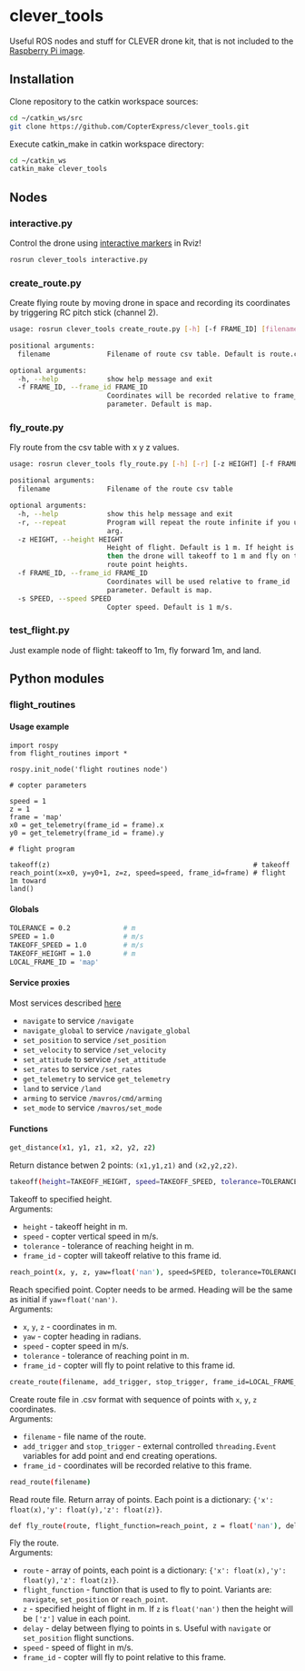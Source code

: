 # clever_tools

Useful ROS nodes and stuff for CLEVER drone kit, that is not included to the [Raspberry Pi image](https://github.com/CopterExpress/clever/releases).

## Installation

Clone repository to the catkin workspace sources:

```bash
cd ~/catkin_ws/src
git clone https://github.com/CopterExpress/clever_tools.git
```

Execute catkin_make in catkin workspace directory:

```bash
cd ~/catkin_ws
catkin_make clever_tools
```

## Nodes

### interactive.py

Control the drone using [interactive markers](http://wiki.ros.org/interactive_markers) in Rviz!

```bash
rosrun clever_tools interactive.py
```

### create_route.py

Create flying route by moving drone in space and recording its coordinates by triggering RC pitch stick (channel 2).

```bash
usage: rosrun clever_tools create_route.py [-h] [-f FRAME_ID] [filename]

positional arguments:
  filename              Filename of route csv table. Default is route.csv.

optional arguments:
  -h, --help            show help message and exit
  -f FRAME_ID, --frame_id FRAME_ID
                        Coordinates will be recorded relative to frame_id
                        parameter. Default is map.
```

### fly_route.py

Fly route from the csv table with x y z values.

```bash
usage: rosrun clever_tools fly_route.py [-h] [-r] [-z HEIGHT] [-f FRAME_ID] [-s SPEED] [filename]

positional arguments:
  filename              Filename of the route csv table

optional arguments:
  -h, --help            show this help message and exit
  -r, --repeat          Program will repeat the route infinite if you use this
                        arg.
  -z HEIGHT, --height HEIGHT
                        Height of flight. Default is 1 m. If height is 'nan'
                        then the drone will takeoff to 1 m and fly on the
                        route point heights.
  -f FRAME_ID, --frame_id FRAME_ID
                        Coordinates will be used relative to frame_id
                        parameter. Default is map.
  -s SPEED, --speed SPEED
                        Copter speed. Default is 1 m/s.
```

### test_flight.py

Just example node of flight: takeoff to 1m, fly forward 1m, and land.

## Python modules

### flight_routines

#### Usage example

```
import rospy
from flight_routines import *

rospy.init_node('flight routines node')

# copter parameters

speed = 1
z = 1
frame = 'map'
x0 = get_telemetry(frame_id = frame).x
y0 = get_telemetry(frame_id = frame).y

# flight program

takeoff(z)                                                  # takeoff
reach_point(x=x0, y=y0+1, z=z, speed=speed, frame_id=frame) # flight 1m toward
land()
```


#### Globals

```bash
TOLERANCE = 0.2             # m
SPEED = 1.0                 # m/s
TAKEOFF_SPEED = 1.0         # m/s
TAKEOFF_HEIGHT = 1.0        # m
LOCAL_FRAME_ID = 'map'
```

#### Service proxies

Most services described [here](https://clever.copterexpress.com/ru/simple_offboard.html)

* `navigate` to service `/navigate`
* `navigate_global` to service `/navigate_global`
* `set_position` to service `/set_position`
* `set_velocity` to service `/set_velocity`
* `set_attitude` to service `/set_attitude`
* `set_rates` to service `/set_rates`
* `get_telemetry` to service `get_telemetry`
* `land` to service `/land`
* `arming` to service `/mavros/cmd/arming`
* `set_mode` to service `/mavros/set_mode`

#### Functions

```bash
get_distance(x1, y1, z1, x2, y2, z2)
```

Return distance betwen 2 points: `(x1,y1,z1)` and `(x2,y2,z2)`.

```bash
takeoff(height=TAKEOFF_HEIGHT, speed=TAKEOFF_SPEED, tolerance=TOLERANCE, frame_id=LOCAL_FRAME_ID)
```

Takeoff to specified height.  
Arguments:  
* `height` - takeoff height in m.  
* `speed` - copter vertical speed in m/s.  
* `tolerance` - tolerance of reaching height in m.  
* `frame_id` - copter will takeoff relative to this frame id.

```bash
reach_point(x, y, z, yaw=float('nan'), speed=SPEED, tolerance=TOLERANCE, frame_id=LOCAL_FRAME_ID)
```

Reach specified point. Copter needs to be armed. Heading will be the same as initial if `yaw`=`float('nan')`.  
Arguments:  
* `x`, `y`, `z` - coordinates in m.  
* `yaw` - copter heading in radians.  
* `speed` - copter speed in m/s.  
* `tolerance` - tolerance of reaching point in m.  
* `frame_id` - copter will fly to point relative to this frame id.

```bash
create_route(filename, add_trigger, stop_trigger, frame_id=LOCAL_FRAME_ID)
```

Create route file in .csv format with sequence of points with `x`, `y`, `z` coordinates.  
Arguments:  
* `filename` - file name of the route.  
* `add_trigger` and `stop_trigger` - external controlled `threading.Event` variables for add point and end creating operations.  
* `frame_id` - coordinates will be recorded relative to this frame.

```bash
read_route(filename)
```

Read route file. Return array of points. Each point is a dictionary: `{'x': float(x),'y': float(y),'z': float(z)}`.

```bash
def fly_route(route, flight_function=reach_point, z = float('nan'), delay = 0.1, speed=SPEED, frame_id=LOCAL_FRAME_ID)
```

Fly the route.  
Arguments:  
* `route` - array of points, each point is a dictionary: `{'x': float(x),'y': float(y),'z': float(z)}`.
* `flight_function` - function that is used to fly to point. Variants are: `navigate`, `set_position` or `reach_point`.
* `z` - specified height of flight in m. If `z` is `float('nan')` then the height will be `['z']` value in each point. 
* `delay` - delay between flying to points in s. Useful with `navigate` or `set_position` flight sunctions.  
* `speed` - speed of flight in m/s.  
* `frame_id` - copter will fly to point relative to this frame.


